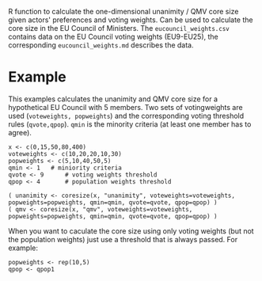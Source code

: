 R function to calculate the one-dimensional unanimity / QMV core size given actors' preferences and voting weights. Can be used to calculate the core size in the EU Council of Ministers. The `eucouncil_weights.csv` contains data on the EU Council voting weights (EU9-EU25), the corresponding `eucouncil_weights.md` describes the data. 


# Example

This examples calculates the unanimity and QMV core size for a hypothetical EU Council with 5 members. Two sets of votingweights are used (`voteweights, popweights`) and the corresponding voting threshold rules (`qvote,qpop`). `qmin` is the minority criteria (at least one member has to agree). 

```
x <- c(0,15,50,80,400)
voteweights <- c(10,20,20,10,30)
popweights <- c(5,10,40,50,5)
qmin <- 1  	# miniority criteria
qvote <- 9		# voting weights threshold
qpop <- 4		# population weights threshold

( unanimity <- coresize(x, "unanimity", voteweights=voteweights, popweights=popweights, qmin=qmin, qvote=qvote, qpop=qpop) )
( qmv <- coresize(x, "qmv", voteweights=voteweights, popweights=popweights, qmin=qmin, qvote=qvote, qpop=qpop) )
```

When you want to caculate the core size using only voting weights (but not the population weights) just use a threshold that is always passed. For example: 

```
popweights <- rep(10,5)
qpop <- qpop1 
```
